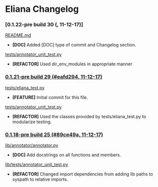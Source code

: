 # Eliana Changelog

### [0.1.22-pre build 30 (, 11-12-17)]

[README.md](https://github.com/raymelon/Eliana/blob/0.1-pre/README.md)
- **[DOC]** Added [DOC] type of commit and Changelog section.

[tests/annotator_unit_test.py](https://github.com/raymelon/Eliana/blob/0.1-pre/tests/annotator_unit_test.py)
- **[REFACTOR]** Used dir_env_modules in appropriate manner




### [0.1.21-pre build 29 (#eafd294, 11-12-17)](https://github.com/raymelon/Eliana/commit/eafd294ce8042d8545c47e6b34bc99b43bcf8e6a)

[tests/eliana_test.py](https://github.com/raymelon/Eliana/blob/0.1-pre/tests/eliana_test.py)
- **[FEATURE]** Initial commit for this file.

[tests/annotator_unit_test.py](https://github.com/raymelon/Eliana/blob/0.1-pre/tests/annotator_unit_test.py)
- **[REFACTOR]** Used the classes provided by tests/eliana_test.py to modularize testing.




### [0.1.18-pre build 25 (#89ce49a, 11-12-17)](https://github.com/raymelon/Eliana/commit/89ce49a)

[lib/annotator/annotator.py](https://github.com/raymelon/Eliana/blob/0.1-pre/lib/annotator/annotator.py)
- **[DOC]** Add docstrings on all functions and members.

[lib/tests/annotator_unit_test.py](https://github.com/raymelon/Eliana/blob/0.1-pre/tests/annotator_unit_test.py)
- **[REFACTOR]** Changed import dependencies from adding lib paths to syspath to relative imports.



